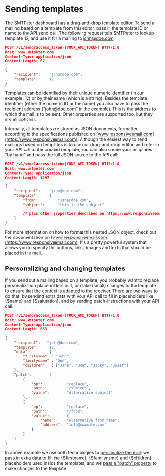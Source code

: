# Sending templates

The SMTPeter dashboard has a drag-and-drop template editor. To send a mailing
based on a template from this editor, pass in the template ID or name to 
the API send call. The following request tells SMTPeter to lookup template 12, 
and use it for a mailing to john@doe.com.

```json
POST /v1/send?access_token={YOUR_API_TOKEN} HTTP/1.0
Host: www.smtpeter.com
Content-Type: application/json
Content-Length: 67

{
    "recipient":    "john@doe.com",
    "template":     12
}
```

Templates can be identified by their unique numeric identifier (in our example: 
12) or by their name (which is a string). Besides the template identifier 
(either the numeric ID or the name) you also have to pass the recipient address
("john@doe.com" in the example). This is the address to which the mail is to be sent.
Other properties are supported too, but they are all optional.

Internally, all templates are stored as JSON documents, formatted according
to the specifications published on [www.responsiveemail.com](https://www.responsiveemail.com).
Although the easiest way to send mailings based on templates is to use our 
drag-and-drop editor, and refer in your API call to the created template,
you can also create your templates "by hand" and pass the full JSON source
to the API call:

```json
POST /v1/send?access_token={YOUR_API_TOKEN} HTTP/1.0
Host: www.smtpeter.com
Content-Type: application/json
Content-Length: 1297

{
    "recipient":    "john@doe.com",
    "template":     {
        "from":         "jane@doe.com",
        "subject":      "this is the subject"

        /* plus other properties described on https://www.responsiveemail.com */
    }
}
```

For more information on how to format this nested JSON object, check out the 
documentation on [www.responsiveemail.com](https://www.responsiveemail.com). It's
a pretty powerful system that allows you to specify the buttons, links, images 
and texts that should be placed in the mail.


## Personalizing and changing templates

If you send out a mailing based on a template, you probably want to replace 
personalization placeholders in it, or make (small) changes to the template to 
ensure that the content is adapted to the receiver. There are two ways to do that,
by sending extra data with your API call to fill in placeholders like {$name} and 
{$salutation}, and by sending patch-instructions with your API 
call.

```json
POST /v1/send?access_token={YOUR_API_TOKEN} HTTP/1.0
Host: www.smtpeter.com
Content-Type: application/json
Content-Length: 653

{
    "recipient":   "john@doe.com",
    "template":     12,
    "data":         {
        "firstname"  : "John",
        "familyname" : "Doe",
        "children"   : ["Jane", "Joe", "Jacky", "Josef"]
    },
    "patch":        [ 
        {
            "op":           "replace",
            "path":         "/subject",
            "value":        "Alternative subject"
        },
        {
            "op":           "replace",
            "path":         "/from",
            "value":        {
                "name":     "Alternative from name",
                "address":  "info@example.com"
            }
        }
    ]
}
```

In above example we use both technologies to [personalize the mail](./rest-send-personalize): we
pass in extra data to fill the {$firstname}, {$familyname} and {$children}
placeholders used inside the templates, and we [pass a "patch" property](./rest-send-modified)
to make changes to the template.
